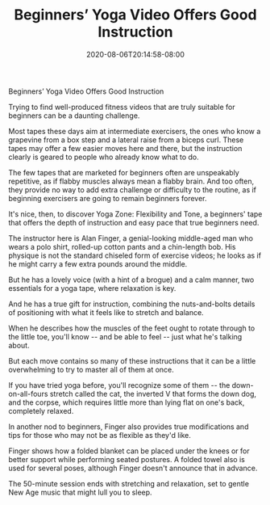 ﻿---
title: "Beginners’ Yoga Video Offers Good Instruction"
date: 2020-08-06T20:14:58-08:00
description: "yoga Tips for Web Success"
featured_image: "/images/yoga.jpg"
tags: ["yoga"]
---

Beginners’ Yoga Video Offers Good Instruction

Trying to find well-produced fitness videos that are truly suitable for beginners can be a daunting challenge.

Most tapes these days aim at intermediate exercisers, the ones who know a grapevine from a box step and a lateral raise from a biceps curl. These tapes may offer a few easier moves here and there, but the instruction clearly is geared to people who already know what to do.

The few tapes that are marketed for beginners often are unspeakably repetitive, as if flabby muscles always mean a flabby brain. And too often, they provide no way to add extra challenge or difficulty to the routine, as if beginning exercisers are going to remain beginners forever. 

It's nice, then, to discover Yoga Zone: Flexibility and Tone, a beginners' tape that offers the depth of instruction and easy pace that true beginners need.

The instructor here is Alan Finger, a genial-looking middle-aged man who wears a polo shirt, rolled-up cotton pants and a chin-length bob. His physique is not the standard chiseled form of exercise videos; he looks as if he might carry a few extra pounds around the middle.

But he has a lovely voice (with a hint of a brogue) and a calm manner, two essentials for a yoga tape, where relaxation is key.

And he has a true gift for instruction, combining the nuts-and-bolts details of positioning with what it feels like to stretch and balance.

When he describes how the muscles of the feet ought to rotate through to the little toe, you'll know -- and be able to feel -- just what he's talking about.

But each move contains so many of these instructions that it can be a little overwhelming to try to master all of them at once.

If you have tried yoga before, you'll recognize some of them -- the down-on-all-fours stretch called the cat, the inverted V that forms the down dog, and the corpse, which requires little more than lying flat on one's back, completely relaxed.

In another nod to beginners, Finger also provides true modifications and tips for those who may not be as flexible as they'd like.

Finger shows how a folded blanket can be placed under the knees or for better support while performing seated postures. A folded towel also is used for several poses, although Finger doesn't announce that in advance.

The 50-minute session ends with stretching and relaxation, set to gentle New Age music that might lull you to sleep.

